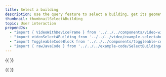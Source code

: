 ```yaml
---
title: Select a building
description: Use the query feature to select a building, get its geometry and draw a polygon highlighting it.
thumbnail: thumbnailSelectABuilding
topic: User interaction
prependJs:
  - "import { VideoWithDeviceFrame } from '../../../components/video-with-device-frame'"
  - "import videoSelectABuilding from '../../../video/example-selectabuilding.mp4'"
  - "import ToggleableCodeBlock from '../../../components/toggleable-code-block'"
  - "import { rawJavaCode } from '../../../example-code/SelectBuildingActivity.js'"
---
```


{{
  <VideoWithDeviceFrame 
    videoFile={videoSelectABuilding}
    rotation="vertical"
    device="pixel-2"
  />
}}

<!-- Any notes about this example would go here.  -->

{{
  <ToggleableCodeBlock 
    java={rawJavaCode}
  />
}}
